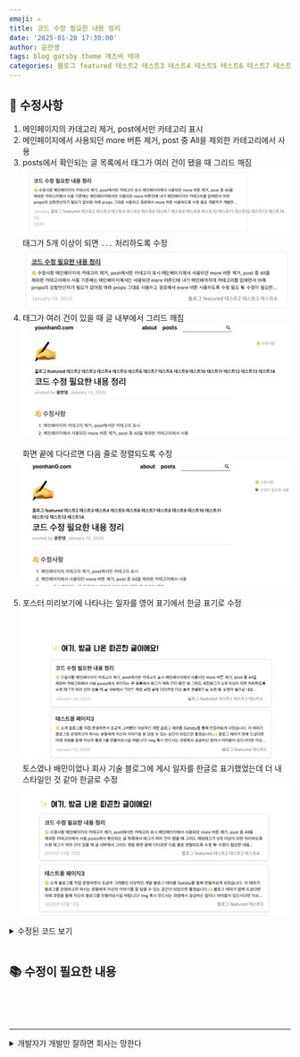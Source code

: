```yaml
---
emoji: ✍️
title: 코드 수정 필요한 내용 정리
date: '2025-01-20 17:30:00'
author: 윤한영
tags: blog gatsby theme 개츠비 테마
categories: 블로그 featured 테스트2 테스트3 테스트4 테스트5 테스트6 테스트7 테스트8 테스트9 테스트10 테스트11 테스트12 테스트13 테스트14
---
```


## 👋 수정사항

1. 메인페이지의 카데고리 제거, post에서만 카테고리 표시
2. 메인페이지에서 사용되던 more 버튼 제거, post 중 All을 제외한 카테고리에서 사용
3. posts에서 확인되는 글 목록에서 태그가 여러 건이 됐을 때 그리드 깨짐![post-tag-list-error](post-tag-list-error.png)태그가 5개 이상이 되면 `...` 처리하도록 수정![post-tag-list-answer](post-tag-list-answer.png)
4. 태그가 여러 건이 있을 때 글 내부에서 그리드 깨짐
![post-tag-description-error](post-tag-description-error.png)</br></br>화면 끝에 다다르면 다음 줄로 정렬되도록 수정![post-tag-description-answer](post-tag-description-answer.png)<br/><br/>
5. 포스터 미리보기에 나타나는 일자를 영어 표기에서 한글 표기로 수정![post-card-date-en](post-card-date-en.png) 토스였나 배민이었나 회사 기술 블로그에 게시 일자를 한글로 표기했었는데 더 내 스타일인 것 같아 한글로 수정![post-card-date-kr](post-card-date-kr.png)
<details>
  <summary>수정된 코드 보기</summary>

  ```jsx
  // post-card\index.js
  import ...
  import "moment/locale/ko";    // 한글 지원을 위한 import
  ...

  function PostCard({ post }) {
  const { id, slug, title, excerpt, date, categories } = post;
  
  const formmatedDate = moment(date).format("YYYY년 MM월 DD일");  // 원하는 포맷으로 설정

  return (
    <div className="post-card-wrapper">
      <Link className="post-card" key={id} to={slug}>
        <div className="title">{title}</div>
        <p className="description" dangerouslySetInnerHTML={{ __html: excerpt }} />
        <div className="info">
          <div className="date">{formmatedDate}</div>
          <div className="categories">
            {
              categories.slice(0, 5).map((category) => (
                <Link className="category" key={category} to={`/posts/${category}`}>
                  {category}
                </Link>
              ))
            }
            { categories.length > 5 && '...' }
          </div>
        </div>
      </Link>
    </div>
  );
}
export default PostCard;
```
</details>

</br>

## 📚 수정이 필요한 내용




</br>
</br>
</br>

---
<details>
  <summary>개발자가 개발만 잘하면 회사는 망한다</summary>
  
    개발자는 개발만 잘하면 될까요?

    최근 IT 업계에서는 개발 역량 외에도 협업과 커뮤니케이션 같은 소프트 스킬의 중요성이 점점 커지고 있는데요.

    그런 의미에서 이번 우아한테크코스 영상 "개발자가 개발만 잘하면 회사는 망한다"를 흥미롭게 보았습니다.

    대부분의 개발자는 하드 스킬, 즉 기술적인 역량에 집중하는 경향이 있습니다. 그러나 한 연구에 따르면, 개발자가 혼자 뛰어난 기술을 갖추는 것보다 팀 전체의 효과적인 협업이 우수한 성과를 낸다고 합니다.

    특히, 인공지능이 단순 반복적인 작업을 대체해 나가는 지금의 환경에서는 개발자에게 요구되는 역량도 변화하고 있습니다. 팀원들과의 원활한 소통, 프로젝트 조율 능력, 비즈니스 이해도와 같은 소프트 스킬이 중요한 경쟁력으로 부상하고 있는데요.

    결론적으로, 앞으로의 "잘하는 개발자"란 단순히 기술적 역량만을 갖춘 사람이 아니라, 탄탄한 개발 실력을 바탕으로 소프트 스킬까지 더한 균형 잡힌 개발자 가 될 것입니다.

<a href="https://www.youtube.com/watch?v=XudqDRk2syQ">참고링크</a>
</details>

```toc

```
